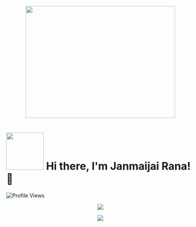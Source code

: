 <p align="center">
<!--      <img src="https://media4.giphy.com/media/WtTnAfZn6aVJfBzlN3/giphy.gif?cid=ecf05e47el5o4nnh2ogpmzwwtfns9sluvsxt82gq09ammnhu&rid=giphy.gif&ct=g" width="400" height="300" />      -->
    <img src="https://cdn.dribbble.com/users/2344801/screenshots/4774578/alphatestersanimation2.gif" width="400" height="300">
</p>

<!-- <p align="center> Hi there, I'm Janmaijai Rana!👋 </p> -->

# <img src="https://i.pinimg.com/originals/57/5a/20/575a20918d349a354cc636a0d49b35a0.gif" width="100" height="100" /> Hi there, I'm Janmaijai Rana!👋

![Profile Views](https://hits.seeyoufarm.com/api/count/incr/badge.svg?url=https://github.com/Maverick-99/&title=Profile%20Views)


<p align="center"><img src="https://github-readme-stats.vercel.app/api?username=Maverick-99&count_private=true&show_icons=true&theme=radical"></p>
<p align="center"><img src="https://github-readme-streak-stats.herokuapp.com?user=Maverick-99&theme=radical"></p>




